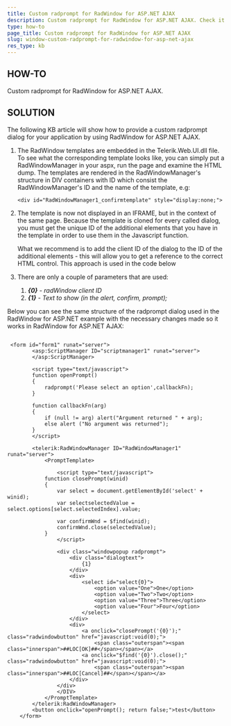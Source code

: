 ```yaml
---
title: Custom radprompt for RadWindow for ASP.NET AJAX
description: Custom radprompt for RadWindow for ASP.NET AJAX. Check it now!
type: how-to
page_title: Custom radprompt for RadWindow for ASP.NET AJAX
slug: window-custom-radprompt-for-radwindow-for-asp-net-ajax
res_type: kb
---
```


## HOW-TO

Custom radprompt for RadWindow for ASP.NET AJAX.

## SOLUTION
 The following KB article will show how to provide a custom radprompt dialog for your application by using RadWindow for ASP.NET AJAX. 
   
 
1. The RadWindow templates are embedded in the Telerik.Web.UI.dll file. To see what the corresponding template looks like, you can simply put a RadWindowManager in your aspx, run the page and examine the HTML dump. The templates are rendered in the RadWindowManager's structure in DIV containers with ID which consist the RadWindowManager's ID and the name of the template, e.g:  
   ````ASP.NET 
   <div id="RadWindowManager1_confirmtemplate" style="display:none;">
   ````  
 
2. The template is now not displayed in an IFRAME, but in the context of the same page. Because the template is cloned for every called dialog, you must get the unique ID of the additional elements that you have in the template in order to use them in the Javascript function.   

    What we recommend is to add the client ID of the dialog to the ID of the additional elements - this will allow you to get a reference to the correct HTML control. This approach is used in the code below
3. There are only a couple of parameters that are used:
    1. ***{0}** - radWindow client ID*
    2. ***{1}** - Text to show (in the alert, confirm, prompt);*

 
Below you can see the same structure of the radprompt dialog used in the RadWindow for ASP.NET example with the necessary changes made so it works in RadWindow for ASP.NET AJAX:

````ASP.NET 

 <form id="form1" runat="server">  
        <asp:ScriptManager ID="scriptmanager1" runat="server">  
        </asp:ScriptManager> 
 
        <script type="text/javascript">     
        function openPrompt()     
        {     
            radprompt('Please select an option',callbackFn);     
        }     
             
        function callbackFn(arg)     
        {     
            if (null != arg) alert("Argument returned " + arg);  
            else alert ("No argument was returned");     
        }     
        </script> 
 
        <telerik:RadWindowManager ID="RadWindowManager1" runat="server">  
            <PromptTemplate> 
 
                <script type="text/javascript">     
            function closePrompt(winid)     
            {           
                var select = document.getElementById('select' + winid);     
                var selectselectedValue = select.options[select.selectedIndex].value;     
    
                var confirmWnd = $find(winid);     
                confirmWnd.close(selectedValue);                 
            }     
                </script> 
 
                <div class="windowpopup radprompt">  
                    <div class="dialogtext">  
                        {1}  
                    </div> 
                    <div> 
                        <select id="select{0}">  
                            <option value="One">One</option> 
                            <option value="Two">Two</option> 
                            <option value="Three">Three</option> 
                            <option value="Four">Four</option> 
                        </select> 
                    </div> 
                    <div> 
                        <a onclick="closePrompt('{0}');" class="radwindowbutton" href="javascript:void(0);">  
                            <span class="outerspan"><span class="innerspan">##LOC[OK]##</span></span></a> 
                        <a onclick="$find('{0}').close();" class="radwindowbutton" href="javascript:void(0);">  
                            <span class="outerspan"><span class="innerspan">##LOC[Cancel]##</span></span></a> 
                    </div> 
                </div> 
                </DIV> 
            </PromptTemplate> 
        </telerik:RadWindowManager> 
        <button onclick="openPrompt(); return false;">test</button> 
    </form> 
```` 

  